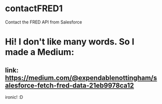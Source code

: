# contactFRED1
Contact the FRED API from Salesforce

# Hi! I don't like many words. So I made a Medium:
## link: https://medium.com/@expendablenottingham/salesforce-fetch-fred-data-21eb9978ca12
ironic! :D
